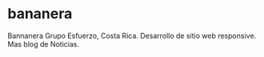 # bananera
 Bannanera Grupo Esfuerzo, Costa Rica. Desarrollo de sitio web responsive. Mas blog de Noticias.

